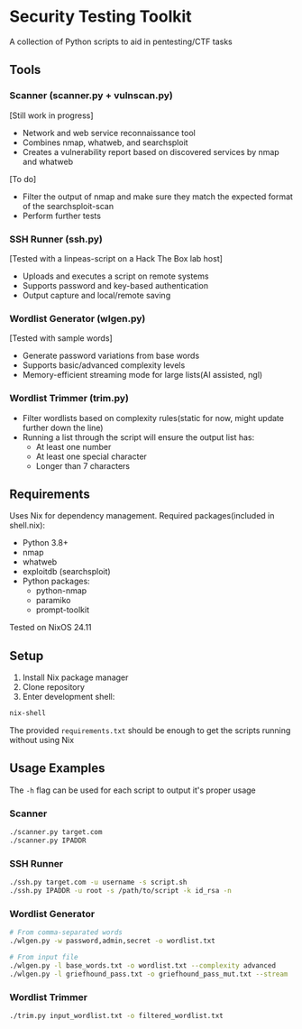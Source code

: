 # Security Testing Toolkit

A collection of Python scripts to aid in pentesting/CTF tasks

## Tools

### Scanner (scanner.py + vulnscan.py) 
[Still work in progress]
- Network and web service reconnaissance tool
- Combines nmap, whatweb, and searchsploit
- Creates a vulnerability report based on discovered services by nmap and whatweb

[To do]
- Filter the output of nmap and make sure they match the expected format of the searchsploit-scan
- Perform further tests

### SSH Runner (ssh.py) 
[Tested with a linpeas-script on a Hack The Box lab host]
- Uploads and executes a script on remote systems
- Supports password and key-based authentication
- Output capture and local/remote saving

### Wordlist Generator (wlgen.py)
[Tested with sample words]
- Generate password variations from base words
- Supports basic/advanced complexity levels
- Memory-efficient streaming mode for large lists(AI assisted, ngl)

### Wordlist Trimmer (trim.py)
- Filter wordlists based on complexity rules(static for now, might update further down the line)
- Running a list through the script will ensure the output list has:
  - At least one number
  - At least one special character 
  - Longer than 7 characters

## Requirements

Uses Nix for dependency management. Required packages(included in shell.nix):
- Python 3.8+
- nmap
- whatweb
- exploitdb (searchsploit)
- Python packages:
  - python-nmap
  - paramiko
  - prompt-toolkit

Tested on NixOS 24.11

## Setup

1. Install Nix package manager
2. Clone repository
3. Enter development shell:
```bash
nix-shell
```
The provided ```requirements.txt``` should be enough to get the scripts running without using Nix

## Usage Examples
The ```-h``` flag can be used for each script to output it's proper usage

### Scanner
```bash
./scanner.py target.com
./scanner.py IPADDR
```

### SSH Runner
```bash
./ssh.py target.com -u username -s script.sh
./ssh.py IPADDR -u root -s /path/to/script -k id_rsa -n

```

### Wordlist Generator
```bash
# From comma-separated words
./wlgen.py -w password,admin,secret -o wordlist.txt

# From input file
./wlgen.py -l base_words.txt -o wordlist.txt --complexity advanced
./wlgen.py -l griefhound_pass.txt -o griefhound_pass_mut.txt --stream

```

### Wordlist Trimmer
```bash
./trim.py input_wordlist.txt -o filtered_wordlist.txt
```
